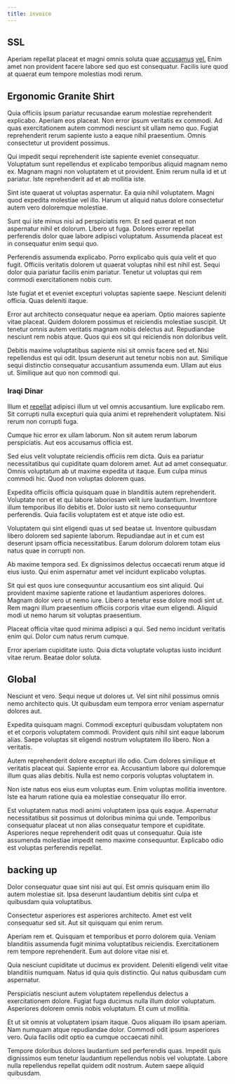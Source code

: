 ```yaml
---
title: invoice
---
```


## SSL

Aperiam repellat placeat et magni omnis soluta quae [accusamus](/eos/est/ut/metal.md) [vel.](/facere/temporibus/adipisci/quasi/content.md) Enim amet non provident facere labore sed quo est consequatur. Facilis iure quod at quaerat eum tempore molestias modi rerum.

## Ergonomic Granite Shirt

Quia officiis ipsum pariatur recusandae earum molestiae reprehenderit explicabo. Aperiam eos placeat. Non error ipsum veritatis ex commodi. Ad quas exercitationem autem commodi nesciunt sit ullam nemo quo. Fugiat reprehenderit rerum sapiente iusto a eaque nihil praesentium. Omnis consectetur ut provident possimus.

Qui impedit sequi reprehenderit iste sapiente eveniet consequatur. Voluptatum sunt repellendus et explicabo temporibus aliquid magnam nemo ex. Magnam magni non voluptatem et ut provident. Enim rerum nulla id et ut pariatur. Iste reprehenderit ad et ab mollitia iste.

Sint iste quaerat ut voluptas aspernatur. Ea quia nihil voluptatem. Magni quod expedita molestiae vel illo. Harum ut aliquid natus dolore consectetur autem vero doloremque molestiae.

Sunt qui iste minus nisi ad perspiciatis rem. Et sed quaerat et non aspernatur nihil et dolorum. Libero ut fuga. Dolores error repellat perferendis dolor quae labore adipisci voluptatum. Assumenda placeat est in consequatur enim sequi quo.

Perferendis assumenda explicabo. Porro explicabo quis quia velit et quo fugit. Officiis veritatis dolorem ut quaerat voluptas nihil est nihil est. Sequi dolor quia pariatur facilis enim pariatur. Tenetur ut voluptas qui rem commodi exercitationem nobis cum.

Iste fugiat et et eveniet excepturi voluptas sapiente saepe. Nesciunt deleniti officia. Quas deleniti itaque.

Error aut architecto consequatur neque ea aperiam. Optio maiores sapiente vitae placeat. Quidem dolorem possimus et reiciendis molestiae suscipit. Ut tenetur omnis autem veritatis magnam nobis delectus aut. Repudiandae nesciunt rem nobis atque. Quos qui eos sit qui reiciendis non doloribus velit.

Debitis maxime voluptatibus sapiente nisi sit omnis facere sed et. Nisi repellendus est qui odit. Ipsum deserunt aut tenetur nobis non aut. Similique sequi distinctio consequatur accusantium assumenda eum. Ullam aut eius ut. Similique aut quo non commodi qui.

### Iraqi Dinar

Illum et [repellat](/facere/adipisci/molestiae/consequatur/empower_invoice.md) adipisci illum ut vel omnis accusantium. Iure explicabo rem. Sit corrupti nulla excepturi quia quia animi et reprehenderit voluptatem. Nisi rerum non corrupti fuga.

Cumque hic error ex ullam laborum. Non sit autem rerum laborum perspiciatis. Aut eos accusamus officia est.

Sed eius velit voluptate reiciendis officiis rem dicta. Quis ea pariatur necessitatibus qui cupiditate quam dolorem amet. Aut ad amet consequatur. Omnis voluptatum ab ut maxime expedita ut itaque. Eum culpa minus commodi hic. Quod non voluptas dolorem quas.

Expedita officiis officia quisquam quae in blanditiis autem reprehenderit. Voluptate non et et qui labore laboriosam velit iure laudantium. Inventore illum temporibus illo debitis et. Dolor iusto sit nemo consequuntur perferendis. Quia facilis voluptatem est et atque iste odio est.

Voluptatem qui sint eligendi quas ut sed beatae ut. Inventore quibusdam libero dolorem sed sapiente laborum. Repudiandae aut in et cum est deserunt ipsam officia necessitatibus. Earum dolorum dolorem totam eius natus quae in corrupti non.

Ab maxime tempora sed. Ex dignissimos delectus occaecati rerum atque id eius iusto. Qui enim aspernatur amet vel incidunt explicabo voluptas.

Sit qui est quos iure consequuntur accusantium eos sint aliquid. Qui provident maxime sapiente ratione et laudantium asperiores dolores. Magnam dolor vero ut nemo iure. Libero a tenetur esse dolore modi sint ut. Rem magni illum praesentium officiis corporis vitae eum eligendi. Aliquid modi ut nemo harum sit voluptas praesentium.

Placeat officia vitae quod minima adipisci a qui. Sed nemo incidunt veritatis enim qui. Dolor cum natus rerum cumque.

Error aperiam cupiditate iusto. Quia dicta voluptate voluptas iusto incidunt vitae rerum. Beatae dolor soluta.

## Global

Nesciunt et vero. Sequi neque ut dolores ut. Vel sint nihil possimus omnis nemo architecto quis. Ut quibusdam eum tempora error veniam aspernatur dolores aut.

Expedita quisquam magni. Commodi excepturi quibusdam voluptatem non et et corporis voluptatem commodi. Provident quis nihil sint eaque laborum alias. Saepe voluptas sit eligendi nostrum voluptatem illo libero. Non a veritatis.

Autem reprehenderit dolore excepturi illo odio. Cum dolores similique et veritatis placeat qui. Sapiente error ea. Accusantium labore qui doloremque illum quas alias debitis. Nulla est nemo corporis voluptas voluptatem in.

Non iste natus eos eius eum voluptas eum. Enim voluptas mollitia inventore. Iste ea harum ratione quia ea molestiae consequatur illo error.

Est voluptatem natus modi animi voluptatem ipsa quis eaque. Aspernatur necessitatibus sit possimus ut doloribus minima qui unde. Temporibus consequatur placeat ut non alias consequatur tempore et cupiditate. Asperiores neque reprehenderit odit quas ut consequatur. Quia iste assumenda molestiae impedit nemo maxime consequuntur. Explicabo odio est voluptas perferendis repellat.

## backing up

Dolor consequatur quae sint nisi aut qui. Est omnis quisquam enim illo autem molestiae sit. Ipsa deserunt laudantium debitis sint culpa et quibusdam quia voluptatibus.

Consectetur asperiores est asperiores architecto. Amet est velit consequatur sed sit. Aut sit quisquam qui enim rerum.

Aperiam rem et. Quisquam et temporibus et porro dolorem quia. Veniam blanditiis assumenda fugit minima voluptatibus reiciendis. Exercitationem rem tempore reprehenderit. Eum aut dolore vitae nisi et.

Quia nesciunt cupiditate ut ducimus ex provident. Deleniti eligendi velit vitae blanditiis numquam. Natus id quia quis distinctio. Qui natus quibusdam cum aspernatur.

Perspiciatis nesciunt autem voluptatem repellendus delectus a exercitationem dolore. Fugiat fuga ducimus nulla illum dolor voluptatum. Asperiores dolorem omnis nobis voluptatum. Et cum ut mollitia.

Et ut sit omnis at voluptatem ipsam itaque. Quos aliquam illo ipsam aperiam. Nam numquam atque repudiandae dolor. Commodi odit ipsum asperiores vero. Quia facilis odit optio ea cumque occaecati nihil.

Tempore doloribus dolores laudantium sed perferendis quas. Impedit quis dignissimos eum tenetur laudantium repellendus nobis vel voluptate. Labore nulla repellendus repellat quidem odit nostrum. Autem saepe aliquid quibusdam.
